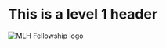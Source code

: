 # This is a level 1 header

![MLH Fellowship logo](https://lms.fellowship.mlh.io/pluginfile.php/1/theme_adaptable/logo/1689452800/yellow-logo-margin.png)
